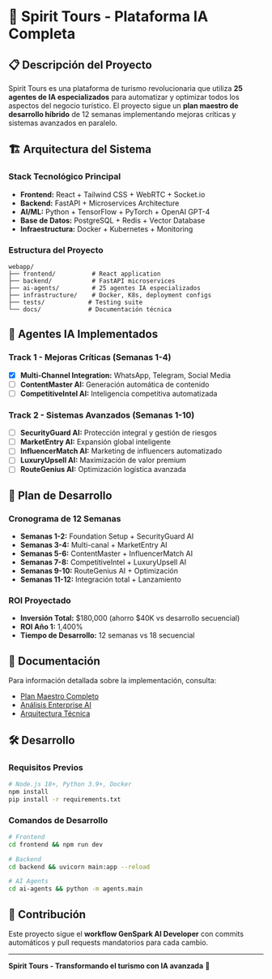 # 🌟 Spirit Tours - Plataforma IA Completa

## 📋 **Descripción del Proyecto**

Spirit Tours es una plataforma de turismo revolucionaria que utiliza **25 agentes de IA especializados** para automatizar y optimizar todos los aspectos del negocio turístico. El proyecto sigue un **plan maestro de desarrollo híbrido** de 12 semanas implementando mejoras críticas y sistemas avanzados en paralelo.

## 🏗️ **Arquitectura del Sistema**

### **Stack Tecnológico Principal**
- **Frontend:** React + Tailwind CSS + WebRTC + Socket.io
- **Backend:** FastAPI + Microservices Architecture
- **AI/ML:** Python + TensorFlow + PyTorch + OpenAI GPT-4
- **Base de Datos:** PostgreSQL + Redis + Vector Database
- **Infraestructura:** Docker + Kubernetes + Monitoring

### **Estructura del Proyecto**
```
webapp/
├── frontend/          # React application
├── backend/           # FastAPI microservices
├── ai-agents/         # 25 agentes IA especializados
├── infrastructure/    # Docker, K8s, deployment configs
├── tests/            # Testing suite
└── docs/             # Documentación técnica
```

## 🤖 **Agentes IA Implementados**

### **Track 1 - Mejoras Críticas (Semanas 1-4)**
- [x] **Multi-Channel Integration:** WhatsApp, Telegram, Social Media
- [ ] **ContentMaster AI:** Generación automática de contenido
- [ ] **CompetitiveIntel AI:** Inteligencia competitiva automatizada

### **Track 2 - Sistemas Avanzados (Semanas 1-10)**
- [ ] **SecurityGuard AI:** Protección integral y gestión de riesgos
- [ ] **MarketEntry AI:** Expansión global inteligente
- [ ] **InfluencerMatch AI:** Marketing de influencers automatizado
- [ ] **LuxuryUpsell AI:** Maximización de valor premium
- [ ] **RouteGenius AI:** Optimización logística avanzada

## 🚀 **Plan de Desarrollo**

### **Cronograma de 12 Semanas**
- **Semanas 1-2:** Foundation Setup + SecurityGuard AI
- **Semanas 3-4:** Multi-canal + MarketEntry AI  
- **Semanas 5-6:** ContentMaster + InfluencerMatch AI
- **Semanas 7-8:** CompetitiveIntel + LuxuryUpsell AI
- **Semanas 9-10:** RouteGenius AI + Optimización
- **Semanas 11-12:** Integración total + Lanzamiento

### **ROI Proyectado**
- **Inversión Total:** $180,000 (ahorro $40K vs desarrollo secuencial)
- **ROI Año 1:** 1,400%
- **Tiempo de Desarrollo:** 12 semanas vs 18 secuencial

## 📖 **Documentación**

Para información detallada sobre la implementación, consulta:
- [Plan Maestro Completo](./docs/plan-maestro-hibrido.md)
- [Análisis Enterprise AI](./docs/analisis-enterprise-ai.md)
- [Arquitectura Técnica](./docs/arquitectura-tecnica.md)

## 🛠️ **Desarrollo**

### **Requisitos Previos**
```bash
# Node.js 18+, Python 3.9+, Docker
npm install
pip install -r requirements.txt
```

### **Comandos de Desarrollo**
```bash
# Frontend
cd frontend && npm run dev

# Backend
cd backend && uvicorn main:app --reload

# AI Agents
cd ai-agents && python -m agents.main
```

## 🤝 **Contribución**

Este proyecto sigue el **workflow GenSpark AI Developer** con commits automáticos y pull requests mandatorios para cada cambio.

---
**Spirit Tours - Transformando el turismo con IA avanzada** 🚀